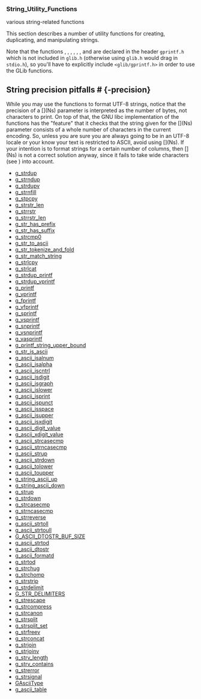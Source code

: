 ### String_Utility_Functions

various string-related functions

 This section describes a number of utility functions for creating,
 duplicating, and manipulating strings.

 Note that the functions [](g_printf), [](g_fprintf), [](g_sprintf),
 [](g_snprintf), [](g_vprintf), [](g_vfprintf), [](g_vsprintf) and [](g_vsnprintf)
 are declared in the header `gprintf.h` which is not included in `glib.h`
 (otherwise using `glib.h` would drag in `stdio.h`), so you'll have to
 explicitly include `<glib/gprintf.h>` in order to use the GLib
 [](printf) functions.

 ## String precision pitfalls # {[](string)-precision}

 While you may use the [](printf) functions to format UTF-8 strings,
 notice that the precision of a \[](Ns) parameter is interpreted
 as the number of bytes, not characters to print. On top of that,
 the GNU libc implementation of the [](printf) functions has the
 "feature" that it checks that the string given for the \[](Ns)
 parameter consists of a whole number of characters in the current
 encoding. So, unless you are sure you are always going to be in an
 UTF-8 locale or your know your text is restricted to ASCII, avoid
 using \[](Ns). If your intention is to format strings for a
 certain number of columns, then \[](Ns) is not a correct solution
 anyway, since it fails to take wide characters (see [](g_unichar_iswide))
 into account.

* [g_strdup]()
* [g_strndup]()
* [g_strdupv]()
* [g_strnfill]()
* [g_stpcpy]()
* [g_strstr_len]()
* [g_strrstr]()
* [g_strrstr_len]()
* [g_str_has_prefix]()
* [g_str_has_suffix]()
* [g_strcmp0]()
* [g_str_to_ascii]()
* [g_str_tokenize_and_fold]()
* [g_str_match_string]()
* [g_strlcpy]()
* [g_strlcat]()
* [g_strdup_printf]()
* [g_strdup_vprintf]()
* [g_printf]()
* [g_vprintf]()
* [g_fprintf]()
* [g_vfprintf]()
* [g_sprintf]()
* [g_vsprintf]()
* [g_snprintf]()
* [g_vsnprintf]()
* [g_vasprintf]()
* [g_printf_string_upper_bound]()
* [g_str_is_ascii]()
* [g_ascii_isalnum]()
* [g_ascii_isalpha]()
* [g_ascii_iscntrl]()
* [g_ascii_isdigit]()
* [g_ascii_isgraph]()
* [g_ascii_islower]()
* [g_ascii_isprint]()
* [g_ascii_ispunct]()
* [g_ascii_isspace]()
* [g_ascii_isupper]()
* [g_ascii_isxdigit]()
* [g_ascii_digit_value]()
* [g_ascii_xdigit_value]()
* [g_ascii_strcasecmp]()
* [g_ascii_strncasecmp]()
* [g_ascii_strup]()
* [g_ascii_strdown]()
* [g_ascii_tolower]()
* [g_ascii_toupper]()
* [g_string_ascii_up]()
* [g_string_ascii_down]()
* [g_strup]()
* [g_strdown]()
* [g_strcasecmp]()
* [g_strncasecmp]()
* [g_strreverse]()
* [g_ascii_strtoll]()
* [g_ascii_strtoull]()
* [G_ASCII_DTOSTR_BUF_SIZE]()
* [g_ascii_strtod]()
* [g_ascii_dtostr]()
* [g_ascii_formatd]()
* [g_strtod]()
* [g_strchug]()
* [g_strchomp]()
* [g_strstrip]()
* [g_strdelimit]()
* [G_STR_DELIMITERS]()
* [g_strescape]()
* [g_strcompress]()
* [g_strcanon]()
* [g_strsplit]()
* [g_strsplit_set]()
* [g_strfreev]()
* [g_strconcat]()
* [g_strjoin]()
* [g_strjoinv]()
* [g_strv_length]()
* [g_strv_contains]()
* [g_strerror]()
* [g_strsignal]()
* [GAsciiType]()
* [g_ascii_table]()
